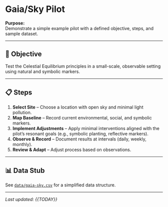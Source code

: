 # Gaia/Sky Pilot

**Purpose:**  
Demonstrate a simple example pilot with a defined objective, steps, and sample dataset.

---

## 🎯 Objective
Test the Celestial Equilibrium principles in a small-scale, observable setting using natural and symbolic markers.

---

## 📋 Steps
1. **Select Site** – Choose a location with open sky and minimal light pollution.
2. **Map Baseline** – Record current environmental, social, and symbolic markers.
3. **Implement Adjustments** – Apply minimal interventions aligned with the pilot’s resonant goals (e.g., symbolic planting, reflective markers).
4. **Observe & Record** – Document results at intervals (daily, weekly, monthly).
5. **Review & Adapt** – Adjust process based on observations.

---

## 📊 Data Stub
See [`data/gaia-sky.csv`](../data/gaia-sky.csv) for a simplified data structure.

---

_Last updated: {{TODAY}}_
